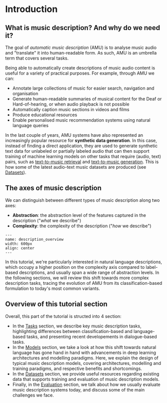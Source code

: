 # Introduction

## What is music description? And why do we need it?
The goal of *automatic music description* (AMU) is to analyse music audio and "translate" it into human-readable form. 
As such, AMU is an umbrella term that covers several tasks. 

Being able to automatically create descriptions of music audio content is useful for a variety of practical purposes. For example, through AMU we can:

- Annotate large collections of music for easier search, navigation and organisation
- Generate human-readable summaries of musical content for the Deaf or Hard-of-hearing, or when audio playback is not possible
- Automatically caption music sections in videos and films
- Produce educational resources 
- Enable personalised music recommendation systems using natural language queries

In the last couple of years, AMU systems have also represented an increasingly popular resource for **synthetic data generation**. In this case, instead of finding a direct application, they are used to generate synthetic text data for unlabeled or partially labeled audio that can then support training of machine learning models on other tasks that require (audio, text) pairs, such as [text-to-music retrieval](retrieval) and [text-to-music generation](generation). This is how some of the latest audio-text music datasets are produced (see [Datasets](caption_datasets)).

## The axes of music description
We can distinguish between different types of music description along two axes:
- **Abstraction**: the abstraction level of the features captured in the description ("*what* we describe")
- **Complexity**: the complexity of the description ("*how* we describe")

```{figure} ./img/description.png
---
name: description_overview
width: 600px
align: center
---

```

In this tutorial, we're particularly interested in natural language descriptions, which occupy a higher position on the complexity axis compared to label-based descriptions, and usually span a wide range of abstraction levels. In the following sections, we will review this shift towards more complex description tasks, tracing the evolution of AMU from its classification-based formulation to today's most common variants. 

## Overview of this tutorial section
Overall, this part of the tutorial is structed into 4 section:
* In the [Tasks](description_tasks) section, we describe key music description tasks, highlighting differences between classification-based and language-based tasks, and presenting recent developements in dialogue-based tasks.
* In the [Models](description_models) section, we take a look at how this shift towards natural language has gone hand in hand with advancements in deep learning architectures and modelling paradigms. Here, we explain the design of typical music description models, covering architectures, modelling and training paradigms, and respective benefits and shortcomings. 
* In the [Datasets](caption_datasets) section, we provide useful resources regarding existing data that supports training and evaluation of music description models. 
* Finally, in the [Evaluation](description_evaluation) section, we talk about how we usually evaluate music description systems today, and discuss some of the main challenges we face.
